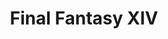 ---
layout: default
title: Final Fantasy XIV
nav_order: 1
parent: Mods
grand_parent: Modding
permalink: /modding/mods/final-fantasy-xiv
---